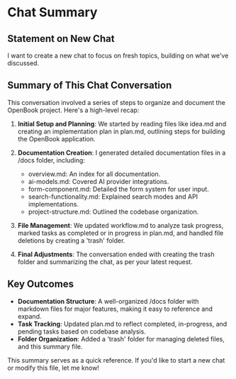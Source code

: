 # Chat Summary

## Statement on New Chat

I want to create a new chat to focus on fresh topics, building on what we've discussed.

## Summary of This Chat Conversation

This conversation involved a series of steps to organize and document the OpenBook project. Here's a high-level recap:

1. **Initial Setup and Planning**: We started by reading files like idea.md and creating an implementation plan in plan.md, outlining steps for building the OpenBook application.

2. **Documentation Creation**: I generated detailed documentation files in a /docs folder, including:
   - overview.md: An index for all documentation.
   - ai-models.md: Covered AI provider integrations.
   - form-component.md: Detailed the form system for user input.
   - search-functionality.md: Explained search modes and API implementations.
   - project-structure.md: Outlined the codebase organization.

3. **File Management**: We updated workflow.md to analyze task progress, marked tasks as completed or in progress in plan.md, and handled file deletions by creating a 'trash' folder.

4. **Final Adjustments**: The conversation ended with creating the trash folder and summarizing the chat, as per your latest request.

## Key Outcomes

- **Documentation Structure**: A well-organized /docs folder with markdown files for major features, making it easy to reference and expand.
- **Task Tracking**: Updated plan.md to reflect completed, in-progress, and pending tasks based on codebase analysis.
- **Folder Organization**: Added a 'trash' folder for managing deleted files, and this summary file.

This summary serves as a quick reference. If you'd like to start a new chat or modify this file, let me know! 